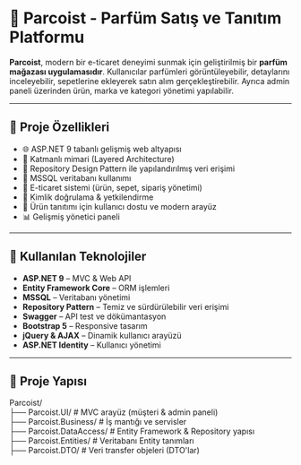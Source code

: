 # 🧴 Parcoist - Parfüm Satış ve Tanıtım Platformu

**Parcoist**, modern bir e-ticaret deneyimi sunmak için geliştirilmiş bir **parfüm mağazası uygulamasıdır**. Kullanıcılar parfümleri görüntüleyebilir, detaylarını inceleyebilir, sepetlerine ekleyerek satın alım gerçekleştirebilir. Ayrıca admin paneli üzerinden ürün, marka ve kategori yönetimi yapılabilir.

---

## 🚀 Proje Özellikleri

- 🌐 ASP.NET 9 tabanlı gelişmiş web altyapısı
- 🧱 Katmanlı mimari (Layered Architecture)
- 🧰 Repository Design Pattern ile yapılandırılmış veri erişimi
- 💾 MSSQL veritabanı kullanımı
- 🛒 E-ticaret sistemi (ürün, sepet, sipariş yönetimi)
- 🔐 Kimlik doğrulama & yetkilendirme
- 📸 Ürün tanıtımı için kullanıcı dostu ve modern arayüz
- 📊 Gelişmiş yönetici paneli

---

## 🧩 Kullanılan Teknolojiler

- **ASP.NET 9** – MVC & Web API
- **Entity Framework Core** – ORM işlemleri
- **MSSQL** – Veritabanı yönetimi
- **Repository Pattern** – Temiz ve sürdürülebilir veri erişimi
- **Swagger** – API test ve dökümantasyon
- **Bootstrap 5** – Responsive tasarım
- **jQuery & AJAX** – Dinamik kullanıcı arayüzü
- **ASP.NET Identity** – Kullanıcı yönetimi

---

## 📁 Proje Yapısı

Parcoist/<br>
├── Parcoist.UI/ # MVC arayüz (müşteri & admin paneli) <br>
├── Parcoist.Business/ # İş mantığı ve servisler <br>
├── Parcoist.DataAccess/ # Entity Framework & Repository yapısı <br>
├── Parcoist.Entities/ # Veritabanı Entity tanımları <br>
├── Parcoist.DTO/ # Veri transfer objeleri (DTO'lar) <br>
